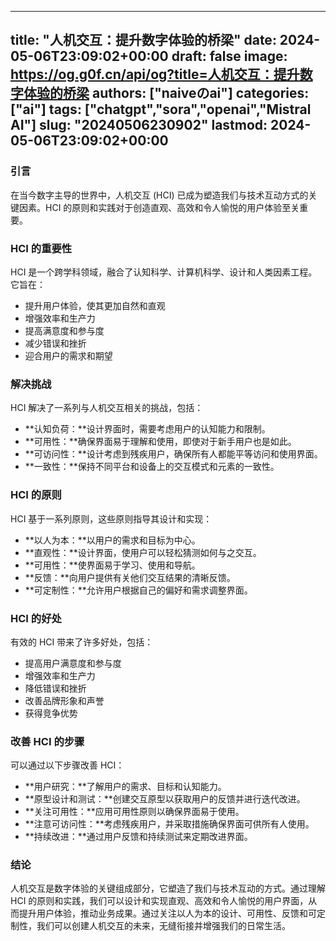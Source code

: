 
---
title: "人机交互：提升数字体验的桥梁"
date: 2024-05-06T23:09:02+00:00
draft: false
image: https://og.g0f.cn/api/og?title=人机交互：提升数字体验的桥梁
authors: ["naiveのai"]
categories: ["ai"]
tags: ["chatgpt","sora","openai","Mistral AI"]
slug: "20240506230902"
lastmod: 2024-05-06T23:09:02+00:00
---
### 引言

在当今数字主导的世界中，人机交互 (HCI) 已成为塑造我们与技术互动方式的关键因素。HCI 的原则和实践对于创造直观、高效和令人愉悦的用户体验至关重要。

### HCI 的重要性

HCI 是一个跨学科领域，融合了认知科学、计算机科学、设计和人类因素工程。它旨在：

- 提升用户体验，使其更加自然和直观
- 增强效率和生产力
- 提高满意度和参与度
- 减少错误和挫折
- 迎合用户的需求和期望

### 解决挑战

HCI 解决了一系列与人机交互相关的挑战，包括：

- **认知负荷：**设计界面时，需要考虑用户的认知能力和限制。
- **可用性：**确保界面易于理解和使用，即使对于新手用户也是如此。
- **可访问性：**设计考虑到残疾用户，确保所有人都能平等访问和使用界面。
- **一致性：**保持不同平台和设备上的交互模式和元素的一致性。

### HCI 的原则

HCI 基于一系列原则，这些原则指导其设计和实现：

- **以人为本：**以用户的需求和目标为中心。
- **直观性：**设计界面，使用户可以轻松猜测如何与之交互。
- **可用性：**使界面易于学习、使用和导航。
- **反馈：**向用户提供有关他们交互结果的清晰反馈。
- **可定制性：**允许用户根据自己的偏好和需求调整界面。

### HCI 的好处

有效的 HCI 带来了许多好处，包括：

- 提高用户满意度和参与度
- 增强效率和生产力
- 降低错误和挫折
- 改善品牌形象和声誉
- 获得竞争优势

### 改善 HCI 的步骤

可以通过以下步骤改善 HCI：

- **用户研究：**了解用户的需求、目标和认知能力。
- **原型设计和测试：**创建交互原型以获取用户的反馈并进行迭代改进。
- **关注可用性：**应用可用性原则以确保界面易于使用。
- **注意可访问性：**考虑残疾用户，并采取措施确保界面可供所有人使用。
- **持续改进：**通过用户反馈和持续测试来定期改进界面。

### 结论

人机交互是数字体验的关键组成部分，它塑造了我们与技术互动的方式。通过理解 HCI 的原则和实践，我们可以设计和实现直观、高效和令人愉悦的用户界面，从而提升用户体验，推动业务成果。通过关注以人为本的设计、可用性、反馈和可定制性，我们可以创建人机交互的未来，无缝衔接并增强我们的日常生活。